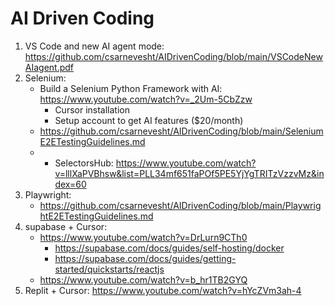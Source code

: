 # AI Driven Coding

1. VS Code and new AI agent mode: https://github.com/csarnevesht/AIDrivenCoding/blob/main/VSCodeNewAIagent.pdf
2. Selenium:
    - Build a Selenium Python Framework with AI: https://www.youtube.com/watch?v=_2Um-5CbZzw
        - Cursor installation
        - Setup account to get AI features ($20/month)
    - https://github.com/csarnevesht/AIDrivenCoding/blob/main/SeleniumE2ETestingGuidelines.md
    - - SelectorsHub: https://www.youtube.com/watch?v=lllXaPVBhsw&list=PLL34mf651faPOf5PE5YjYgTRITzVzzvMz&index=60
3. Playwright: 
    - https://github.com/csarnevesht/AIDrivenCoding/blob/main/PlaywrightE2ETestingGuidelines.md
4. supabase + Cursor: 
    - https://www.youtube.com/watch?v=DrLurn9CTh0
        - https://supabase.com/docs/guides/self-hosting/docker
        - https://supabase.com/docs/guides/getting-started/quickstarts/reactjs
    - https://www.youtube.com/watch?v=b_hr1TB2GYQ
5. Replit + Cursor: https://www.youtube.com/watch?v=hYcZVm3ah-4
